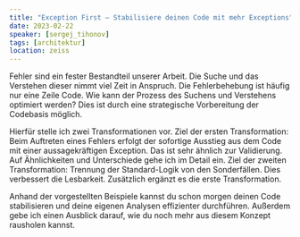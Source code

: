 ```yaml
---
title: "Exception First – Stabilisiere deinen Code mit mehr Exceptions"
date: 2023-02-22
speaker: [sergej_tihonov]
tags: [architektur]
location: zeiss
---
```


Fehler sind ein fester Bestandteil unserer Arbeit. Die Suche und das Verstehen dieser nimmt viel Zeit in Anspruch. Die Fehlerbehebung ist häufig nur eine Zeile Code. Wie kann der Prozess des Suchens und Verstehens optimiert werden? Dies ist durch eine strategische Vorbereitung der Codebasis möglich.

Hierfür stelle ich zwei Transformationen vor. Ziel der ersten Transformation: Beim Auftreten eines Fehlers erfolgt der sofortige Ausstieg aus dem Code mit einer aussagekräftigen Exception. Das ist sehr ähnlich zur Validierung. Auf Ähnlichkeiten und Unterschiede gehe ich im Detail ein. Ziel der zweiten Transformation: Trennung der Standard-Logik von den Sonderfällen. Dies verbessert die Lesbarkeit. Zusätzlich ergänzt es die erste Transformation.

Anhand der vorgestellten Beispiele kannst du schon morgen deinen Code stabilisieren und deine eigenen Analysen effizienter durchführen. Außerdem gebe ich einen Ausblick darauf, wie du noch mehr aus diesem Konzept rausholen kannst.


